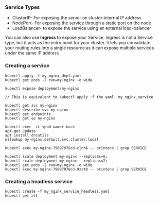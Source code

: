 ### Service Types   
- ClusterIP- For exposing the server on cluster-internal IP address
- NodePort- For exposing the service through a static port on the node
- LoadBalancer- to expose the service using an external load-balancer

You can also use **Ingress** to expose your Service. Ingress is not a Service type, but it acts as the entry point for your cluster. It lets you consolidate your routing rules into a single resource as it can expose multiple services under the same IP address

### Creating a service

    kubectl apply -f my_nginx_depl.yaml
    kubectl get pods -l run=my-nginx -o wide

    kubectl expose deployment/my-nginx

    // This is equivalent to kubectl apply -f the yaml: my_nginx_service
    
    kubectl get svc my-nginx
    kubectl describe svc my-nginx
    kubectl get endpoints
    kubectl get ep my-nginx
    
    kubectl exec -it <pod name> bash
    apt-get update
    apt install dnsutils
    nslookup my-nginx.default.svc.cluster.local
    
    kubectl exec my-nginx-75897978cd-clnh6 -- printenv | grep SERVICE
    
    kubectl scale deployment my-nginx --replicas=0;
    kubectl scale deployment my-nginx --replicas=2;
    kubectl get pods -l run=my-nginx -o wide
    kubectl exec my-nginx-75897978cd-9zst8 -- printenv | grep SERVICE

### Creating a headless service

    kubectl create -f my_nginx_service_headless.yaml
    kubectl get all
